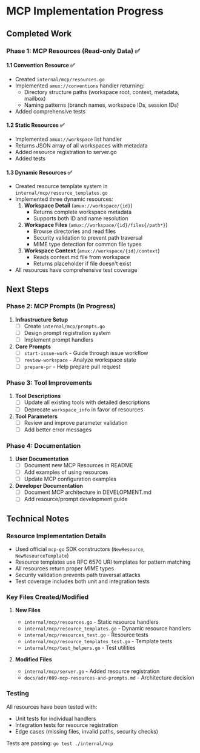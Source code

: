 # MCP Implementation Progress

## Completed Work

### Phase 1: MCP Resources (Read-only Data) ✅

#### 1.1 Convention Resource ✅

- Created `internal/mcp/resources.go`
- Implemented `amux://conventions` handler returning:
  - Directory structure paths (workspace root, context, metadata, mailbox)
  - Naming patterns (branch names, workspace IDs, session IDs)
- Added comprehensive tests

#### 1.2 Static Resources ✅

- Implemented `amux://workspace` list handler
- Returns JSON array of all workspaces with metadata
- Added resource registration to server.go
- Added tests

#### 1.3 Dynamic Resources ✅

- Created resource template system in `internal/mcp/resource_templates.go`
- Implemented three dynamic resources:
  1. **Workspace Detail** (`amux://workspace/{id}`)
     - Returns complete workspace metadata
     - Supports both ID and name resolution
  2. **Workspace Files** (`amux://workspace/{id}/files{/path*}`)
     - Browse directories and read files
     - Security validation to prevent path traversal
     - MIME type detection for common file types
  3. **Workspace Context** (`amux://workspace/{id}/context`)
     - Reads context.md file from workspace
     - Returns placeholder if file doesn't exist
- All resources have comprehensive test coverage

## Next Steps

### Phase 2: MCP Prompts (In Progress)

1. **Infrastructure Setup**
   - [ ] Create `internal/mcp/prompts.go`
   - [ ] Design prompt registration system
   - [ ] Implement prompt handlers

2. **Core Prompts**
   - [ ] `start-issue-work` - Guide through issue workflow
   - [ ] `review-workspace` - Analyze workspace state
   - [ ] `prepare-pr` - Help prepare pull request

### Phase 3: Tool Improvements

1. **Tool Descriptions**
   - [ ] Update all existing tools with detailed descriptions
   - [ ] Deprecate `workspace_info` in favor of resources

2. **Tool Parameters**
   - [ ] Review and improve parameter validation
   - [ ] Add better error messages

### Phase 4: Documentation

1. **User Documentation**
   - [ ] Document new MCP Resources in README
   - [ ] Add examples of using resources
   - [ ] Update MCP configuration examples

2. **Developer Documentation**
   - [ ] Document MCP architecture in DEVELOPMENT.md
   - [ ] Add resource/prompt development guide

## Technical Notes

### Resource Implementation Details

- Used official `mcp-go` SDK constructors (`NewResource`, `NewResourceTemplate`)
- Resource templates use RFC 6570 URI templates for pattern matching
- All resources return proper MIME types
- Security validation prevents path traversal attacks
- Test coverage includes both unit and integration tests

### Key Files Created/Modified

1. **New Files**
   - `internal/mcp/resources.go` - Static resource handlers
   - `internal/mcp/resource_templates.go` - Dynamic resource handlers
   - `internal/mcp/resources_test.go` - Resource tests
   - `internal/mcp/resource_templates_test.go` - Template tests
   - `internal/mcp/test_helpers.go` - Test utilities

2. **Modified Files**
   - `internal/mcp/server.go` - Added resource registration
   - `docs/adr/009-mcp-resources-and-prompts.md` - Architecture decision

### Testing

All resources have been tested with:

- Unit tests for individual handlers
- Integration tests for resource registration
- Edge cases (missing files, invalid paths, security checks)

Tests are passing: `go test ./internal/mcp`
